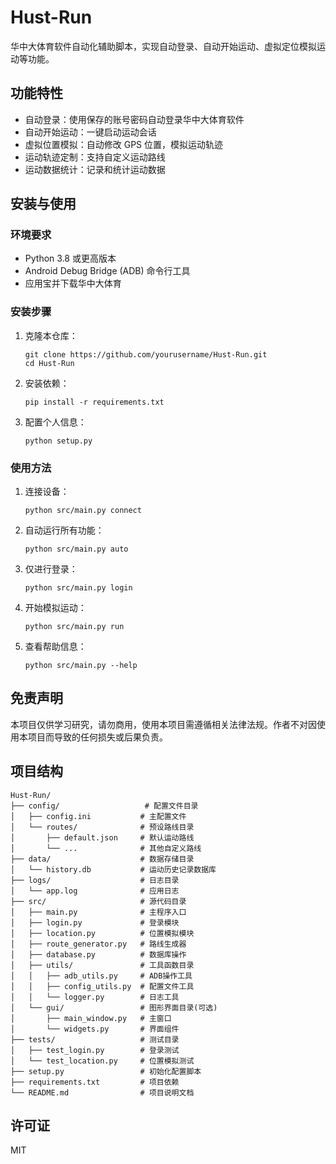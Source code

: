 # Hust-Run

华中大体育软件自动化辅助脚本，实现自动登录、自动开始运动、虚拟定位模拟运动等功能。

## 功能特性

- 自动登录：使用保存的账号密码自动登录华中大体育软件
- 自动开始运动：一键启动运动会话
- 虚拟位置模拟：自动修改 GPS 位置，模拟运动轨迹
- 运动轨迹定制：支持自定义运动路线
- 运动数据统计：记录和统计运动数据

## 安装与使用

### 环境要求

- Python 3.8 或更高版本
- Android Debug Bridge (ADB) 命令行工具
- 应用宝并下载华中大体育

### 安装步骤

1. 克隆本仓库：

   ```
   git clone https://github.com/yourusername/Hust-Run.git
   cd Hust-Run
   ```

2. 安装依赖：

   ```
   pip install -r requirements.txt
   ```

3. 配置个人信息：
   ```
   python setup.py
   ```

### 使用方法

1. 连接设备：

   ```
   python src/main.py connect
   ```

2. 自动运行所有功能：

   ```
   python src/main.py auto
   ```

3. 仅进行登录：

   ```
   python src/main.py login
   ```

4. 开始模拟运动：

   ```
   python src/main.py run
   ```

5. 查看帮助信息：
   ```
   python src/main.py --help
   ```

## 免责声明

本项目仅供学习研究，请勿商用，使用本项目需遵循相关法律法规。作者不对因使用本项目而导致的任何损失或后果负责。

## 项目结构

```
Hust-Run/
├── config/                   # 配置文件目录
│   ├── config.ini           # 主配置文件
│   └── routes/              # 预设路线目录
│       ├── default.json     # 默认运动路线
│       └── ...              # 其他自定义路线
├── data/                    # 数据存储目录
│   └── history.db           # 运动历史记录数据库
├── logs/                    # 日志目录
│   └── app.log              # 应用日志
├── src/                     # 源代码目录
│   ├── main.py              # 主程序入口
│   ├── login.py             # 登录模块
│   ├── location.py          # 位置模拟模块
│   ├── route_generator.py   # 路线生成器
│   ├── database.py          # 数据库操作
│   ├── utils/               # 工具函数目录
│   │   ├── adb_utils.py     # ADB操作工具
│   │   ├── config_utils.py  # 配置文件工具
│   │   └── logger.py        # 日志工具
│   └── gui/                 # 图形界面目录(可选)
│       ├── main_window.py   # 主窗口
│       └── widgets.py       # 界面组件
├── tests/                   # 测试目录
│   ├── test_login.py        # 登录测试
│   └── test_location.py     # 位置模拟测试
├── setup.py                 # 初始化配置脚本
├── requirements.txt         # 项目依赖
└── README.md                # 项目说明文档
```

## 许可证

MIT
